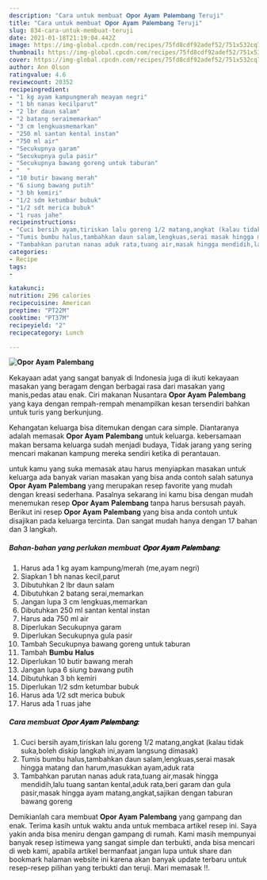 ```yaml
---
description: "Cara untuk membuat 𝐎𝐩𝐨𝐫 𝐀𝐲𝐚𝐦 𝐏𝐚𝐥𝐞𝐦𝐛𝐚𝐧𝐠 Teruji"
title: "Cara untuk membuat 𝐎𝐩𝐨𝐫 𝐀𝐲𝐚𝐦 𝐏𝐚𝐥𝐞𝐦𝐛𝐚𝐧𝐠 Teruji"
slug: 834-cara-untuk-membuat-teruji
date: 2021-01-18T21:19:04.442Z
image: https://img-global.cpcdn.com/recipes/75fd8cdf92adef52/751x532cq70/𝐎𝐩𝐨𝐫-𝐀𝐲𝐚𝐦-𝐏𝐚𝐥𝐞𝐦𝐛𝐚𝐧𝐠-foto-resep-utama.jpg
thumbnail: https://img-global.cpcdn.com/recipes/75fd8cdf92adef52/751x532cq70/𝐎𝐩𝐨𝐫-𝐀𝐲𝐚𝐦-𝐏𝐚𝐥𝐞𝐦𝐛𝐚𝐧𝐠-foto-resep-utama.jpg
cover: https://img-global.cpcdn.com/recipes/75fd8cdf92adef52/751x532cq70/𝐎𝐩𝐨𝐫-𝐀𝐲𝐚𝐦-𝐏𝐚𝐥𝐞𝐦𝐛𝐚𝐧𝐠-foto-resep-utama.jpg
author: Ann Olson
ratingvalue: 4.6
reviewcount: 20352
recipeingredient:
- "1 kg ayam kampungmerah meayam negri"
- "1 bh nanas kecilparut"
- "2 lbr daun salam"
- "2 batang seraimemarkan"
- "3 cm lengkuasmemarkan"
- "250 ml santan kental instan"
- "750 ml air"
- "Secukupnya garam"
- "Secukupnya gula pasir"
- "Secukupnya bawang goreng untuk taburan"
- "  "
- "10 butir bawang merah"
- "6 siung bawang putih"
- "3 bh kemiri"
- "1/2 sdm ketumbar bubuk"
- "1/2 sdt merica bubuk"
- "1 ruas jahe"
recipeinstructions:
- "Cuci bersih ayam,tiriskan lalu goreng 1/2 matang,angkat (kalau tidak suka,boleh diskip langkah ini,ayam langsung dimasak)"
- "Tumis bumbu halus,tambahkan daun salam,lengkuas,serai masak hingga matang dan harum,masukkan ayam,aduk rata"
- "Tambahkan parutan nanas aduk rata,tuang air,masak hingga mendidih,lalu tuang santan kental,aduk rata,beri garam dan gula pasir,masak hingga ayam matang,angkat,sajikan dengan taburan bawang goreng"
categories:
- Recipe
tags:
- 

katakunci:  
nutrition: 296 calories
recipecuisine: American
preptime: "PT22M"
cooktime: "PT37M"
recipeyield: "2"
recipecategory: Lunch

---
```



![𝐎𝐩𝐨𝐫 𝐀𝐲𝐚𝐦 𝐏𝐚𝐥𝐞𝐦𝐛𝐚𝐧𝐠](https://img-global.cpcdn.com/recipes/75fd8cdf92adef52/751x532cq70/𝐎𝐩𝐨𝐫-𝐀𝐲𝐚𝐦-𝐏𝐚𝐥𝐞𝐦𝐛𝐚𝐧𝐠-foto-resep-utama.jpg)

Kekayaan adat yang sangat banyak di Indonesia juga di ikuti kekayaan masakan yang beragam dengan berbagai rasa dari masakan yang manis,pedas atau enak. Ciri makanan Nusantara 𝐎𝐩𝐨𝐫 𝐀𝐲𝐚𝐦 𝐏𝐚𝐥𝐞𝐦𝐛𝐚𝐧𝐠 yang kaya dengan rempah-rempah menampilkan kesan tersendiri bahkan untuk turis yang berkunjung.




Kehangatan keluarga bisa ditemukan dengan cara simple. Diantaranya adalah memasak 𝐎𝐩𝐨𝐫 𝐀𝐲𝐚𝐦 𝐏𝐚𝐥𝐞𝐦𝐛𝐚𝐧𝐠 untuk keluarga. kebersamaan makan bersama keluarga sudah menjadi budaya, Tidak jarang yang sering mencari makanan kampung mereka sendiri ketika di perantauan.

untuk kamu yang suka memasak atau harus menyiapkan masakan untuk keluarga ada banyak varian masakan yang bisa anda contoh salah satunya 𝐎𝐩𝐨𝐫 𝐀𝐲𝐚𝐦 𝐏𝐚𝐥𝐞𝐦𝐛𝐚𝐧𝐠 yang merupakan resep favorite yang mudah dengan kreasi sederhana. Pasalnya sekarang ini kamu bisa dengan mudah menemukan resep 𝐎𝐩𝐨𝐫 𝐀𝐲𝐚𝐦 𝐏𝐚𝐥𝐞𝐦𝐛𝐚𝐧𝐠 tanpa harus bersusah payah.
Berikut ini resep 𝐎𝐩𝐨𝐫 𝐀𝐲𝐚𝐦 𝐏𝐚𝐥𝐞𝐦𝐛𝐚𝐧𝐠 yang bisa anda contoh untuk disajikan pada keluarga tercinta. Dan sangat mudah hanya dengan 17 bahan dan 3 langkah.


<!--inarticleads1-->

##### Bahan-bahan yang perlukan membuat 𝐎𝐩𝐨𝐫 𝐀𝐲𝐚𝐦 𝐏𝐚𝐥𝐞𝐦𝐛𝐚𝐧𝐠:

1. Harus ada 1 kg ayam kampung/merah (me,ayam negri)
1. Siapkan 1 bh nanas kecil,parut
1. Dibutuhkan 2 lbr daun salam
1. Dibutuhkan 2 batang serai,memarkan
1. Jangan lupa 3 cm lengkuas,memarkan
1. Dibutuhkan 250 ml santan kental instan
1. Harus ada 750 ml air
1. Diperlukan Secukupnya garam
1. Diperlukan Secukupnya gula pasir
1. Tambah Secukupnya bawang goreng untuk taburan
1. Tambah  𝐁𝐮𝐦𝐛𝐮 𝐇𝐚𝐥𝐮𝐬
1. Diperlukan 10 butir bawang merah
1. Jangan lupa 6 siung bawang putih
1. Dibutuhkan 3 bh kemiri
1. Diperlukan 1/2 sdm ketumbar bubuk
1. Harus ada 1/2 sdt merica bubuk
1. Harus ada 1 ruas jahe




<!--inarticleads2-->

##### Cara membuat  𝐎𝐩𝐨𝐫 𝐀𝐲𝐚𝐦 𝐏𝐚𝐥𝐞𝐦𝐛𝐚𝐧𝐠:

1. Cuci bersih ayam,tiriskan lalu goreng 1/2 matang,angkat (kalau tidak suka,boleh diskip langkah ini,ayam langsung dimasak)
1. Tumis bumbu halus,tambahkan daun salam,lengkuas,serai masak hingga matang dan harum,masukkan ayam,aduk rata
1. Tambahkan parutan nanas aduk rata,tuang air,masak hingga mendidih,lalu tuang santan kental,aduk rata,beri garam dan gula pasir,masak hingga ayam matang,angkat,sajikan dengan taburan bawang goreng




Demikianlah cara membuat 𝐎𝐩𝐨𝐫 𝐀𝐲𝐚𝐦 𝐏𝐚𝐥𝐞𝐦𝐛𝐚𝐧𝐠 yang gampang dan enak. Terima kasih untuk waktu anda untuk membaca artikel resep ini. Saya yakin anda bisa meniru dengan gampang di rumah. Kami masih mempunyai banyak resep istimewa yang sangat simple dan terbukti, anda bisa mencari di web kami, apabila artikel bermanfaat jangan lupa untuk share dan bookmark halaman website ini karena akan banyak update terbaru untuk resep-resep pilihan yang terbukti dan teruji. Mari memasak !!. 
